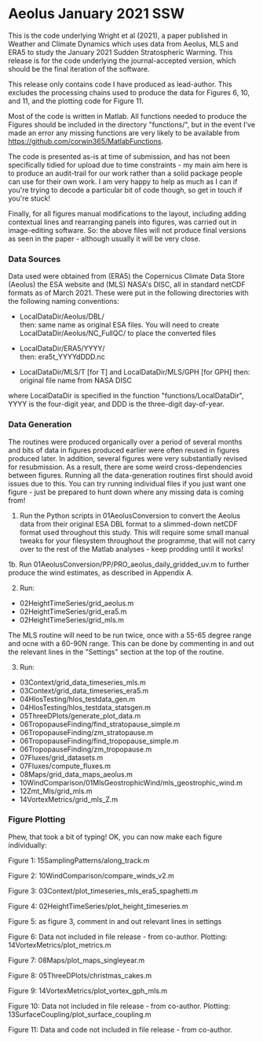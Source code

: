 # Aeolus January 2021 SSW


This is the code underlying Wright et al (2021), a paper published in Weather and Climate Dynamics which uses data from Aeolus, MLS and ERA5 to study the January 2021 Sudden Stratospheric Warming. This release is for the code underlying the journal-accepted version, which should be the final iteration of the software.

This release only contains code I have produced as lead-author. This excludes the processing chains used to produce the data for Figures 6, 10, and 11, and the plotting code for Figure 11.

Most of the code is written in Matlab. All functions needed to produce the Figures should be included in the directory "functions/", but in the event I've made an error any missing functions are very likely to be available from https://github.com/corwin365/MatlabFunctions. 

The code is presented as-is at time of submission, and has not been specifically tidied for upload due to time constraints - my main aim here is to produce an audit-trail for our work rather than a solid package people can use for their own work. I am very happy to help as much as I can if you're trying to decode a particular bit of code though, so get in touch if you're stuck!

Finally, for all figures manual modifications to the layout, including adding contextual lines and rearranging panels into figures, was carried out in image-editing software. So: the above files will not produce final versions as seen in the paper - although usually it will be very close.



### Data Sources

Data used were obtained from (ERA5) the Copernicus Climate Data Store (Aeolus) the ESA website and (MLS) NASA's DISC, all in standard netCDF formats as of March 2021. These were put in the following directories with the following naming conventions:

- LocalDataDir/Aeolus/DBL/     
   then: same name as original ESA files.
   You will need to create LocalDataDir/Aeolus/NC_FullQC/ to place the converted files
   
- LocalDataDir/ERA5/YYYY/      
   then: era5t_YYYYdDDD.nc
   
- LocalDataDir/MLS/T [for T]   and   LocalDataDir/MLS/GPH  [for GPH]
   then: original file name from NASA DISC
   
where LocalDataDir is specified in the function "functions/LocalDataDir", YYYY is the four-digit year, and DDD is the three-digit day-of-year.


### Data Generation

The routines were produced organically over a period of several months and bits of data in figures produced earlier were often reused in figures produced later. In addition, several figures were very substantially revised for resubmission. As a result, there are some weird cross-dependencies between figures.  Running all the data-generation routines first should avoid issues due to this. You can try running individual files if you just want one figure - just be prepared to hunt down where any missing data is coming from!

1. Run the Python scripts in 01AeolusConversion to convert the Aeolus data from their original ESA DBL format to a slimmed-down netCDF format used throughout this study. This will require some small manual tweaks for your filesystem throughout the programme, that will not carry over to the rest of the Matlab analyses - keep prodding until it works!

1b. Run 01AeolusConversion/PP/PRO_aeolus_daily_gridded_uv.m to further produce the wind estimates, as described in Appendix A.

2. Run:
 - 02HeightTimeSeries/grid_aeolus.m
 - 02HeightTimeSeries/grid_era5.m
 - 02HeightTimeSeries/grid_mls.m
 
 The MLS routine will need to be run twice, once with a 55-65 degree range and ocne with a 60-90N range. This can be done by commenting in and out the relevant lines in the "Settings" section at the top of the routine.
 
3. Run:
 - 03Context/grid_data_timeseries_mls.m
 - 03Context/grid_data_timeseries_era5.m
 - 04HlosTesting/hlos_testdata_gen.m
 - 04HlosTesting/hlos_testdata_statsgen.m
 - 05ThreeDPlots/generate_plot_data.m
 - 06TropopauseFinding/find_stratopause_simple.m
 - 06TropopauseFinding/zm_stratopause.m
 - 06TropopauseFinding/find_tropopause_simple.m
 - 06TropopauseFinding/zm_tropopause.m 
 - 07Fluxes/grid_datasets.m
 - 07Fluxes/compute_fluxes.m
 - 08Maps/grid_data_maps_aeolus.m
 - 10WindComparison/01MlsGeostrophicWind/mls_geostrophic_wind.m
 - 12Zmt_Mls/grid_mls.m
 - 14VortexMetrics/grid_mls_Z.m

### Figure Plotting

Phew, that took a bit of typing! OK, you can now make each figure individually:

Figure 1: 15SamplingPatterns/along_track.m

Figure 2: 10WindComparison/compare_winds_v2.m

Figure 3: 03Context/plot_timeseries_mls_era5_spaghetti.m

Figure 4: 02HeightTimeSeries/plot_height_timeseries.m

Figure 5: as figure 3, comment in and out relevant lines in settings

Figure 6: Data not included in file release - from co-author. Plotting: 14VortexMetrics/plot_metrics.m

Figure 7: 08Maps/plot_maps_singleyear.m

Figure 8: 05ThreeDPlots/christmas_cakes.m

Figure 9: 14VortexMetrics/plot_vortex_gph_mls.m

Figure 10: Data not included in file release - from co-author. Plotting:  13SurfaceCoupling/plot_surface_coupling.m

Figure 11: Data and code not included in file release - from co-author.
